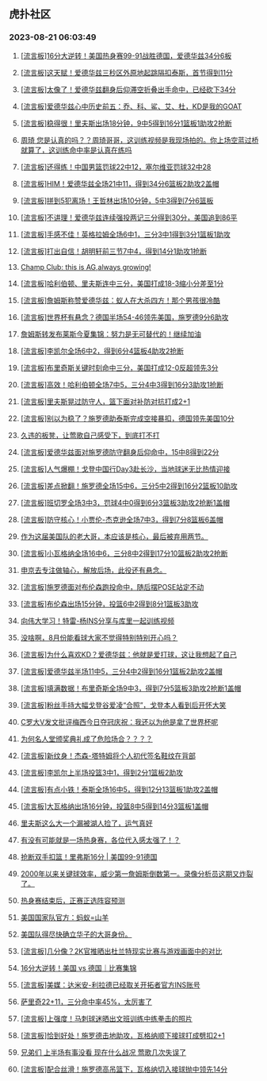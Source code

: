 ## 虎扑社区 
### 2023-08-21 06:03:49

1. [[流言板]16分大逆转！美国热身赛99-91战胜德国，爱德华兹34分6板](https://bbs.hupu.com/61764877.html)

2. [[流言板]这天赋！爱德华兹三秒区外原地起跳隔扣泰斯，首节得到11分](https://bbs.hupu.com/61763132.html)

3. [[流言板]太像了！爱德华兹翻身后仰滞空折叠出手命中，已经砍下34分](https://bbs.hupu.com/61764773.html)

4. [[流言板]爱德华兹心中历史前五：乔、科、鲨、艾、杜，KD是我的GOAT](https://bbs.hupu.com/61762088.html)

5. [[流言板]稳得很！里夫斯出场18分钟，9中5得到16分1篮板1助攻2抢断](https://bbs.hupu.com/61764976.html)

6. [周琦 您是认真的吗？？周琦哥哥，这训练视频是我现场拍的。你上场空蓝过桥就算了，这训练命中率是认真在练吗](https://bbs.hupu.com/61759327.html)

7. [[流言板]还得练！中国男篮罚球22中12，塞尔维亚罚球32中28](https://bbs.hupu.com/61759902.html)

8. [[流言板]HIM！爱德华兹全场21中11，得到34分6篮板2助攻2盖帽](https://bbs.hupu.com/61764963.html)

9. [[流言板]拼到5犯离场！王哲林出场10分钟，5中3得到7分6篮板](https://bbs.hupu.com/61759502.html)

10. [[流言板]不讲理！爱德华兹连续强投两记三分得到30分，美国追到86平](https://bbs.hupu.com/61764555.html)

11. [[流言板]手感不佳！英格拉姆全场6中1，三分3中1得到3分1篮板1助攻](https://bbs.hupu.com/61765076.html)

12. [[流言板]打出自信！胡明轩前三节7中4，得到14分1助攻1抢断](https://bbs.hupu.com/61759246.html)

13. [Champ Club: this is AG,always growing!](https://bbs.hupu.com/61764398.html)

14. [[流言板]哈利伯顿、里夫斯连中三分，美国打成18-3缩小分差至1分](https://bbs.hupu.com/61764260.html)

15. [[流言板]詹姆斯称赞爱德华兹：蚁人在大杀四方！那个男孩很冷酷](https://bbs.hupu.com/61765202.html)

16. [[流言板]世界杯有悬念？德国半场54-46领先美国，施罗德9分6助攻](https://bbs.hupu.com/61763777.html)

17. [詹姆斯转发布莱斯今夏集锦：努力是无可替代的！继续加油](https://bbs.hupu.com/61765232.html)

18. [[流言板]李凯尔全场6中2，得到6分4篮板4助攻2抢断](https://bbs.hupu.com/61759811.html)

19. [[流言板]布里奇斯关键时刻命中三分，美国打成12-0反超领先3分](https://bbs.hupu.com/61764720.html)

20. [[流言板]高效！哈利伯顿全场7中5，三分4中3得到16分3助攻1抢断](https://bbs.hupu.com/61765002.html)

21. [[流言板]里夫斯晃过防守人，篮下面对补防对抗打成2+1](https://bbs.hupu.com/61763452.html)

22. [[流言板]别以为稳了？施罗德助泰斯完成空接暴扣，德国领先美国10分](https://bbs.hupu.com/61763600.html)

23. [久违的板凳，让莺歌自己感受下，到底打不打](https://bbs.hupu.com/61764681.html)

24. [[流言板]爱德华兹面对施罗德防守翻身后仰命中，15中8得到22分](https://bbs.hupu.com/61764115.html)

25. [[流言板]人气爆棚！戈登中国行Day3赴长沙，当地球迷无比热情迎接](https://bbs.hupu.com/61760504.html)

26. [[流言板]差点掀翻！施罗德全场15中6，三分5中2得到16分2篮板10助攻](https://bbs.hupu.com/61765039.html)

27. [[流言板]班切罗全场3中3，罚球4中0得到6分3篮板3助攻2抢断1盖帽](https://bbs.hupu.com/61765069.html)

28. [[流言板]防守核心！小贾伦-杰克逊全场7中3，得到7分8篮板6盖帽](https://bbs.hupu.com/61765023.html)

29. [作为这届美国队的老大哥，本应该是核心，最后被弃用两节。](https://bbs.hupu.com/61764919.html)

30. [[流言板]小瓦格纳全场16中6，三分8中2得到17分10篮板2助攻2抢断](https://bbs.hupu.com/61765111.html)

31. [申京去专注做轴心，解放后场，此役还有悬念。](https://bbs.hupu.com/61764849.html)

32. [[流言板]施罗德面对布伦森跑投命中，随后摆POSE站定不动](https://bbs.hupu.com/61764004.html)

33. [[流言板]布伦森出场15分钟，投篮6中2得到8分1篮板3助攻](https://bbs.hupu.com/61765092.html)

34. [向伟大学习！特雷-杨INS分享与库里一起训练视频](https://bbs.hupu.com/61762716.html)

35. [没啥啊，8月份能看球大家不觉得特别特别开心吗？](https://bbs.hupu.com/61765085.html)

36. [[流言板]为什么喜欢KD？爱德华兹：他就是爱打球，这让我想起了自己](https://bbs.hupu.com/61762496.html)

37. [[流言板]爱德华兹半场11中5，三分4中2得到16分1篮板2助攻2盖帽](https://bbs.hupu.com/61763866.html)

38. [[流言板]填满数据！布里奇斯全场9中3，得到7分5篮板3助攻2抢断1盖帽](https://bbs.hupu.com/61765061.html)

39. [[流言板]粉丝手持大幅戈登谷爱凌“合照”，戈登本人看到后开怀大笑](https://bbs.hupu.com/61757122.html)

40. [C罗大V发文批评梅西今日夺冠庆祝：我还以为他是拿了世界杯呢](https://bbs.hupu.com/61762005.html)

41. [为何名人堂颁奖典礼成了危险场合？？？？](https://bbs.hupu.com/61756990.html)

42. [[流言板]新纹身！杰森-塔特姆将个人初代签名鞋纹在背部](https://bbs.hupu.com/61759586.html)

43. [[流言板]李凯尔上半场投篮3中1，得到2分1篮板2助攻](https://bbs.hupu.com/61758495.html)

44. [[流言板]有点小铁！泰斯全场16中5，得到12分13篮板1助攻2盖帽](https://bbs.hupu.com/61765132.html)

45. [[流言板]大瓦格纳出场16分钟，投篮8中5得到14分3篮板1盖帽](https://bbs.hupu.com/61765123.html)

46. [里夫斯这么大一个漏被湖人捡了，运气真好](https://bbs.hupu.com/61765102.html)

47. [有没有可能就是一场热身赛，各位代入感太强了！？](https://bbs.hupu.com/61765266.html)

48. [抢断双手扣篮！里弗斯16分 | 美国99-91德国](https://bbs.hupu.com/61765364.html)

49. [2000年以来关键球效率，威少第一詹姆斯倒数第一。录像分析员这期又炸裂了。](https://bbs.hupu.com/61758277.html)

50. [热身赛结束后，正赛正选阵容预测](https://bbs.hupu.com/61764934.html)

51. [美国国家队官方：蚂蚁=山羊](https://bbs.hupu.com/61765100.html)

52. [美国队得尽快确立华子的大哥身份。](https://bbs.hupu.com/61765204.html)

53. [[流言板]几分像？2K官推晒出杜兰特现实比赛与游戏画面中的对比](https://bbs.hupu.com/61763359.html)

54. [16分大逆转！美国 vs 德国｜比赛集锦](https://bbs.hupu.com/61764967.html)

55. [[流言板]美媒：达米安-利拉德已经取关开拓者官方INS账号](https://bbs.hupu.com/61751314.html)

56. [萨里奇22+11，三分命中率45%，太厉害了](https://bbs.hupu.com/61765063.html)

57. [[流言板]上强度！马刺球迷晒出文班训练中练拳击的照片](https://bbs.hupu.com/61763664.html)

58. [[流言板]恰到好处！施罗德击地助攻，瓦格纳顺下接球打成劈扣2+1](https://bbs.hupu.com/61764353.html)

59. [兄弟们  上半场有事没看  现在什么战况  莺歌几次失误了](https://bbs.hupu.com/61763916.html)

60. [[流言板]配合丝滑！施罗德高吊篮下，瓦格纳切入接球抛中领先14分](https://bbs.hupu.com/61764062.html)

